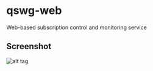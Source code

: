# qswg-web
Web-based subscription control and monitoring service

## Screenshot
![alt tag](https://cloud.githubusercontent.com/assets/877437/8552836/40248dd8-24e8-11e5-98ff-9bebacfde57c.png)

